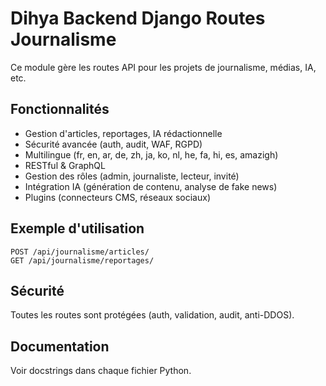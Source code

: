 # Dihya Backend Django Routes Journalisme

Ce module gère les routes API pour les projets de journalisme, médias, IA, etc.

## Fonctionnalités
- Gestion d'articles, reportages, IA rédactionnelle
- Sécurité avancée (auth, audit, WAF, RGPD)
- Multilingue (fr, en, ar, de, zh, ja, ko, nl, he, fa, hi, es, amazigh)
- RESTful & GraphQL
- Gestion des rôles (admin, journaliste, lecteur, invité)
- Intégration IA (génération de contenu, analyse de fake news)
- Plugins (connecteurs CMS, réseaux sociaux)

## Exemple d'utilisation
```http
POST /api/journalisme/articles/
GET /api/journalisme/reportages/
```

## Sécurité
Toutes les routes sont protégées (auth, validation, audit, anti-DDOS).

## Documentation
Voir docstrings dans chaque fichier Python.
